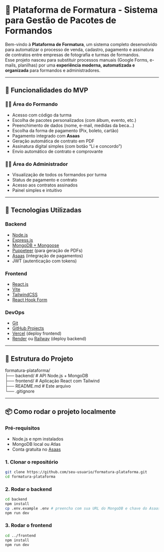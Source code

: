 # 📸 Plataforma de Formatura - Sistema para Gestão de Pacotes de Formandos

Bem-vindo à **Plataforma de Formatura**, um sistema completo desenvolvido para automatizar o processo de venda, cadastro, pagamento e assinatura de contratos entre empresas de fotografia e turmas de formandos.  
Esse projeto nasceu para substituir processos manuais (Google Forms, e-mails, planilhas) por uma **experiência moderna, automatizada e organizada** para formandos e administradores.

---

## 🚀 Funcionalidades do MVP

### 👨‍🎓 Área do Formando
- Acesso com código da turma
- Escolha de pacotes personalizados (com álbum, evento, etc.)
- Preenchimento de dados (nome, e-mail, medidas da beca...)
- Escolha da forma de pagamento (Pix, boleto, cartão)
- Pagamento integrado com **Asaas**
- Geração automática de contrato em PDF
- Assinatura digital simples (com botão “Li e concordo”)
- Envio automático de contrato e comprovante

### 👩‍💼 Área do Administrador
- Visualização de todos os formandos por turma
- Status de pagamento e contrato
- Acesso aos contratos assinados
- Painel simples e intuitivo

---

## 🧰 Tecnologias Utilizadas

### Backend
- [Node.js](https://nodejs.org/)
- [Express.js](https://expressjs.com/)
- [MongoDB + Mongoose](https://mongoosejs.com/)
- [Puppeteer](https://pptr.dev/) (para geração de PDFs)
- [Asaas](https://asaas.com/) (integração de pagamentos)
- JWT (autenticação com tokens)

### Frontend
- [React.js](https://react.dev/)
- [Vite](https://vitejs.dev/)
- [TailwindCSS](https://tailwindcss.com/)
- [React Hook Form](https://react-hook-form.com/)

### DevOps
- [Git](https://git-scm.com/)
- [GitHub Projects](https://github.com/features/project-management)
- [Vercel](https://vercel.com/) (deploy frontend)
- [Render](https://render.com/) ou [Railway](https://railway.app/) (deploy backend)

---

## 🧱 Estrutura do Projeto

formatura-plataforma/  
├── backend/ # API Node.js + MongoDB  
├── frontend/ # Aplicação React com Tailwind  
├── README.md # Este arquivo  
└── .gitignore  


---

## 📦 Como rodar o projeto localmente

### Pré-requisitos
- Node.js e npm instalados
- MongoDB local ou Atlas
- Conta gratuita no [Asaas](https://asaas.com/)

### 1. Clonar o repositório
```bash
git clone https://github.com/seu-usuario/formatura-plataforma.git
cd formatura-plataforma
```

### 2. Rodar o backend
```bash
cd backend
npm install
cp .env.example .env # preencha com sua URL do MongoDB e chave do Asaas
npm run dev
```

### 3. Rodar o frontend
```bash
cd ../frontend
npm install
npm run dev
```

